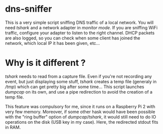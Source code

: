 # dns-sniffer
This is a very simple script sniffing DNS traffic of a local network.
You will need *tshark* and a network adapter in *monitor mode*. If you are sniffing WiFi traffic, configure your adapter to listen to the right channel.
DHCP packets are also logged, so you can check when some client has joined the network, which local IP it has been given, etc...

# Why is it different ?
*tshark* needs to read from a capture file. Even if you're not recording any event, but just displaying some stuff, *tshark* creates a temp file (generaly in */tmp*) which can get pretty big after some time...
This script launches *dumpcap* on its own, and use a pipe redirection to avoid the creation of a temp file.

This feature was compulsory for me, since it runs on a Raspberry Pi 2 with very few memory. Moreover, if some other hask would have been possible with the "ring buffer" option of *dumpcap*/*tshark*, it would still need to do IO operations on the disk (USB key in my case). Here, the redirected stdout fits in RAM.

